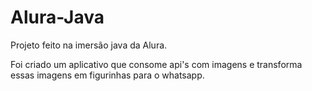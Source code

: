 # Alura-Java

Projeto feito na imersão java da Alura.

Foi criado um aplicativo que consome api's com imagens e transforma essas imagens em figurinhas para o whatsapp.
